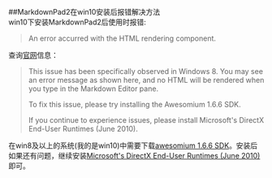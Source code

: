 ##MarkdownPad2在win10安装后报错解决方法	
win10下安装MarkdownPad2后使用时报错:
>An error accurred with the HTML rendering component.

查询[官网][gw]信息：
>This issue has been specifically observed in Windows 8. You may see an error message as shown here, and no HTML will be rendered when you type in the Markdown Editor pane.
>
>To fix this issue, please try installing the Awesomium 1.6.6 SDK.
>
>If you continue to experience issues, please install Microsoft's DirectX End-User Runtimes (June 2010).

在win8及以上的系统(我的是win10)中需要下载[awesomium 1.6.6 SDK][awe]。安装后如果还有问题，继续安装[Microsoft's DirectX End-User Runtimes (June 2010)][mic]即可。

[gw]:http://markdownpad.com/faq.html#livepreview-directx
[awe]:http://markdownpad.com/download/awesomium_v1.6.6_sdk_win.exe
[mic]:http://www.microsoft.com/en-us/download/details.aspx?id=8109